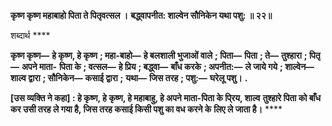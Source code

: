 **कृष्ण कृष्ण महाबाहो पिता ते पितृवत्सल ।** **बद्ध्वापनीत: शाल्वेन सौनिकेन यथा पशु: ॥ २२॥** 

शब्दार्थ **** 

**कृष्ण कृष्ण—** **हे कृष्ण, हे कृष्ण** **; महा-बाहो—** **हे बलशाली भुजाओं वाले** **; पिता—** **पिता** **; ते—** **तुश्हारा** **; पितृ—** **अपने माता-** **पिता के** **; वत्सल—** **हे प्रिय** **; बद्ध्वा—** **बाँध करके** **; अपनीत:—** **ले जाये गये** **; शाल्वेन—** **शाल्व द्वारा** **; सौनिकेन—** **कसाई द्वारा** **;** **यथा—** **जिस तरह** **; पशु:—** **घरेलू पशु।** **.** 

**[उस व्यक्ति ने कहा] : हे कृष्ण, हे कृष्ण, हे महाबाहु, हे अपने माता-पिता के पि्रय, शाल्व** **तुश्हारे पिता को बाँध कर उसी तरह ले गया है, जिस तरह कसाई किसी पशु का वध करने के** **लिए ले जाता है।** **** 